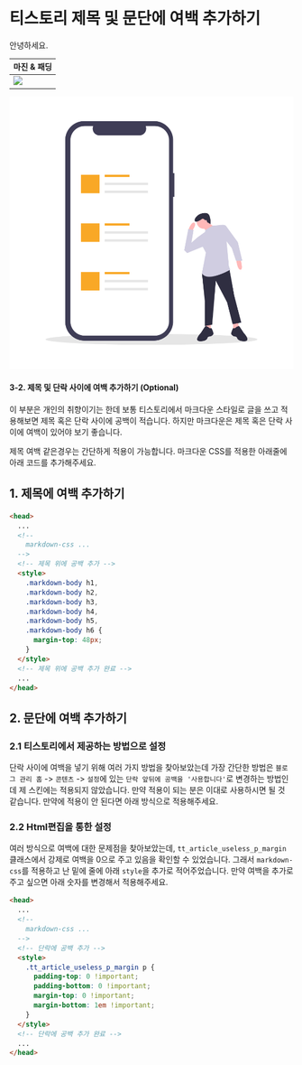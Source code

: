 # 티스토리 제목 및 문단에 여백 추가하기

안녕하세요.

| 마진 & 패딩                          |
| ------------------------------------ |
| <img src="./source_introduce.png" /> |

![undraw_modern_design]

#### 3-2. 제목 및 단락 사이에 여백 추가하기 (Optional)

이 부분은 개인의 취향이기는 한데 보통 티스토리에서 마크다운 스타일로 글을 쓰고 적용해보면 제목 혹은 단락 사이에 공백이 적습니다. 하지만 마크다운은 제목 혹은 단락 사이에 여백이 있어야 보기 좋습니다.

제목 여백 같은경우는 간단하게 적용이 가능합니다. 마크다운 CSS를 적용한 아래줄에 아래 코드를 추가해주세요.

## 1. 제목에 여백 추가하기

```html
<head>
  ...
  <!-- 
    markdown-css ... 
  -->
  <!-- 제목 위에 공백 추가 -->
  <style>
    .markdown-body h1,
    .markdown-body h2,
    .markdown-body h3,
    .markdown-body h4,
    .markdown-body h5,
    .markdown-body h6 {
      margin-top: 48px;
    }
  </style>
  <!-- 제목 위에 공백 추가 완료 -->
  ...
</head>
```

## 2. 문단에 여백 추가하기

### 2.1 티스토리에서 제공하는 방법으로 설정

단락 사이에 여백을 넣기 위해 여러 가지 방법을 찾아보았는데 가장 간단한 방법은 `블로그 관리 홈` -> `콘텐츠` -> `설정`에 있는 `단락 앞뒤에 공백을 '사용합니다'`로 변경하는 방법인데 제 스킨에는 적용되지 않았습니다. 만약 적용이 되는 분은 이대로 사용하시면 될 것 같습니다. 만약에 적용이 안 된다면 아래 방식으로 적용해주세요.

### 2.2 Html편집을 통한 설정

여러 방식으로 여백에 대한 문제점을 찾아보았는데, `tt_article_useless_p_margin` 클래스에서 강제로 여백을 0으로 주고 있음을 확인할 수 있었습니다. 그래서 `markdown-css`를 적용하고 난 밑에 줄에 아래 `style`을 추가로 적어주었습니다. 만약 여백을 추가로 주고 싶으면 아래 숫자를 변경해서 적용해주세요.

```html
<head>
  ...
  <!-- 
    markdown-css ... 
  -->
  <!-- 단락에 공백 추가 -->
  <style>
    .tt_article_useless_p_margin p {
      padding-top: 0 !important;
      padding-bottom: 0 !important;
      margin-top: 0 !important;
      margin-bottom: 1em !important;
    }
  </style>
  <!-- 단락에 공백 추가 완료 -->
  ...
</head>
```

<!-- ---------------------------- -->
<!-- ---------- define ---------- -->
<!-- ---------------------------- -->

<!-- undraw -->

[undraw_art_museum]: https://github.com/yelloze-xyz/tech-blog/blob/master/resources/undraw/undraw_art_museum.png?raw=true
[undraw_code_inspection]: https://github.com/yelloze-xyz/tech-blog/blob/master/resources/undraw/undraw_code_inspection.png?raw=true
[undraw_modern_design]: https://github.com/yelloze-xyz/tech-blog/blob/master/resources/undraw/undraw_modern_design.png?raw=true
[undraw_static_website]: https://github.com/yelloze-xyz/tech-blog/blob/master/resources/undraw/undraw_static_website.png?raw=true
